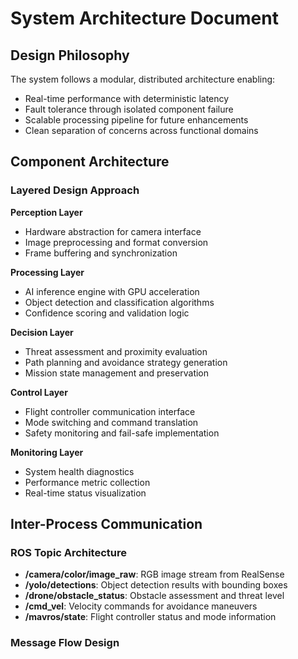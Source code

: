 # System Architecture Document

## Design Philosophy

The system follows a modular, distributed architecture enabling:
- Real-time performance with deterministic latency
- Fault tolerance through isolated component failure
- Scalable processing pipeline for future enhancements
- Clean separation of concerns across functional domains

## Component Architecture

### Layered Design Approach

**Perception Layer**
- Hardware abstraction for camera interface
- Image preprocessing and format conversion
- Frame buffering and synchronization

**Processing Layer**
- AI inference engine with GPU acceleration
- Object detection and classification algorithms
- Confidence scoring and validation logic

**Decision Layer**
- Threat assessment and proximity evaluation
- Path planning and avoidance strategy generation
- Mission state management and preservation

**Control Layer**
- Flight controller communication interface
- Mode switching and command translation
- Safety monitoring and fail-safe implementation

**Monitoring Layer**
- System health diagnostics
- Performance metric collection
- Real-time status visualization

## Inter-Process Communication

### ROS Topic Architecture
- **/camera/color/image_raw**: RGB image stream from RealSense
- **/yolo/detections**: Object detection results with bounding boxes
- **/drone/obstacle_status**: Obstacle assessment and threat level
- **/cmd_vel**: Velocity commands for avoidance maneuvers
- **/mavros/state**: Flight controller status and mode information

### Message Flow Design
